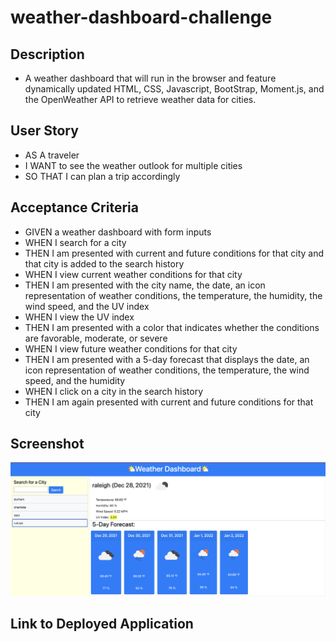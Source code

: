 # weather-dashboard-challenge

## Description 
- A weather dashboard that will run in the browser and feature dynamically updated HTML, CSS, Javascript, BootStrap, Moment.js, and the OpenWeather API to retrieve weather data for cities.

## User Story
- AS A traveler
- I WANT to see the weather outlook for multiple cities
- SO THAT I can plan a trip accordingly

## Acceptance Criteria
- GIVEN a weather dashboard with form inputs
- WHEN I search for a city
- THEN I am presented with current and future conditions for that city and that city is added to the search history
- WHEN I view current weather conditions for that city
- THEN I am presented with the city name, the date, an icon representation of weather conditions, the temperature, the humidity, the wind speed, and the UV index
- WHEN I view the UV index
- THEN I am presented with a color that indicates whether the conditions are favorable, moderate, or severe
- WHEN I view future weather conditions for that city
- THEN I am presented with a 5-day forecast that displays the date, an icon representation of weather conditions, the temperature, the wind speed, and the humidity
- WHEN I click on a city in the search history
- THEN I am again presented with current and future conditions for that city

## Screenshot
![screenshot](https://github.com/AMDWorkspace/weather-dashboard-challenge/blob/main/assets/images/Screen%20Shot%202021-12-28%20at%205.19.06%20PM.png)

## Link to Deployed Application

